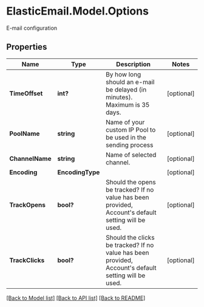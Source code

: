 # ElasticEmail.Model.Options
E-mail configuration

## Properties

Name | Type | Description | Notes
------------ | ------------- | ------------- | -------------
**TimeOffset** | **int?** | By how long should an e-mail be delayed (in minutes). Maximum is 35 days. | [optional] 
**PoolName** | **string** | Name of your custom IP Pool to be used in the sending process | [optional] 
**ChannelName** | **string** | Name of selected channel. | [optional] 
**Encoding** | **EncodingType** |  | [optional] 
**TrackOpens** | **bool?** | Should the opens be tracked? If no value has been provided, Account&#39;s default setting will be used. | [optional] 
**TrackClicks** | **bool?** | Should the clicks be tracked? If no value has been provided, Account&#39;s default setting will be used. | [optional] 

[[Back to Model list]](../README.md#documentation-for-models) [[Back to API list]](../README.md#documentation-for-api-endpoints) [[Back to README]](../README.md)

